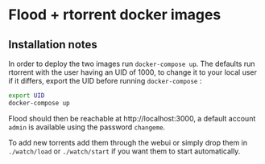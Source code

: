 # Flood + rtorrent docker images

## Installation notes

In order to deploy the two images run `docker-compose up`. The defaults run rtorrent with the user having an UID of 1000, to change it to your local user if it differs, export the UID before running `docker-compose` :

```sh
export UID
docker-compose up
```

Flood should then be reachable at http://localhost:3000, a default account `admin` is available using the password `changeme`.  

To add new torrents add them through the webui or simply drop them in `./watch/load` or `./watch/start` if you want them to start automatically.
